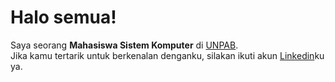 # Halo semua! 

Saya seorang **Mahasiswa Sistem Komputer** di [UNPAB](http://www.pancabudi.ac.id/).\
Jika kamu tertarik untuk berkenalan denganku, silakan ikuti akun [Linkedin](https://www.linkedin.com/in/arianggara/)ku ya.
